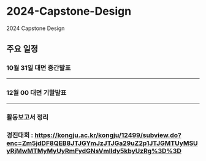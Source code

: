 # 2024-Capstone-Design
2024 Capstone Design





## 주요 일정



### 10월 31일 대면 중간발표



-------------

### 12월   00  대면 기말발표


------


### 활동보고서 정리



### 경진대회  : https://kongju.ac.kr/kongju/12499/subview.do?enc=Zm5jdDF8QEB8JTJGYmJzJTJGa29uZ2p1JTJGMTUyMSUyRjMwMTMyMyUyRmFydGNsVmlldy5kbyUzRg%3D%3D
